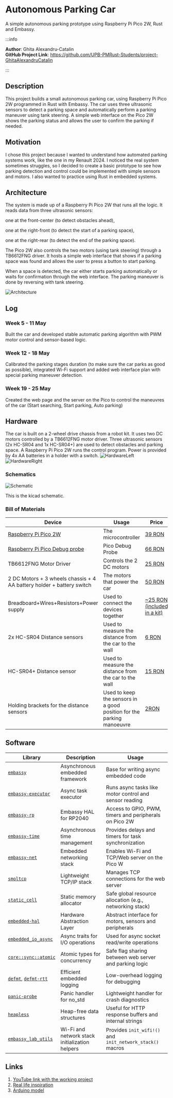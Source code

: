 # Autonomous Parking Car
A simple autonomous parking prototype using Raspberry Pi Pico 2W, Rust and Embassy.

:::info 

**Author**: Ghita Alexandru-Catalin \
**GitHub Project Link**: https://github.com/UPB-PMRust-Students/project-GhitaAlexandruCatalin

:::

## Description

This project builds a small autonomous parking car, using Raspberry Pi Pico 2W programmed in Rust with Embassy. The car uses three ultrasonic sensors to detect a parking space and automatically perform a parking maneuver using tank steering. A simple web interface on the Pico 2W shows the parking status and allows the user to confirm the parking if needed.

## Motivation

I chose this project because I wanted to understand how automated parking systems work, like the one in my Renault 2024. I noticed the real system sometimes struggles, so I decided to create a basic prototype to see how parking detection and control could be implemented with simple sensors and motors. I also wanted to practice using Rust in embedded systems.

## Architecture 

The system is made up of a Raspberry Pi Pico 2W that runs all the logic. It reads data from three ultrasonic sensors:

one at the front-center (to detect obstacles ahead),

one at the right-front (to detect the start of a parking space),

one at the right-rear (to detect the end of the parking space).

The Pico 2W also controls the two motors (using tank steering) through a TB6612FNG driver. It hosts a simple web interface that shows if a parking space was found and allows the user to press a button to start parking.

When a space is detected, the car either starts parking automatically or waits for confirmation through the web interface. The parking maneuver is done by reversing with tank steering.

![Architecture](./assets/SchemaDesenV2.webp)

## Log

<!-- write your progress here every week -->

### Week 5 - 11 May
Built the car and developed stable automatic parking algorithm with PWM motor control and sensor-based logic.
### Week 12 - 18 May
Calibrated the parking stages duration (to make sure the car parks as good as possible), integrated Wi-Fi support and added web interface plan with special parking maneuver detection.
### Week 19 - 25 May
Created the web page and the server on the Pico to control the maneuvres of the car (Start searching, Start parking, Auto parking)

## Hardware

The car is built on a 2-wheel drive chassis from a robot kit. It uses two DC motors controlled by a TB6612FNG motor driver. Three ultrasonic sensors (2x HC-SR04 and 1x HC-SR04+) are used to detect obstacles and parking space. A Raspberry Pi Pico 2W runs the control program. Power is provided by 4x AA batteries in a holder with a switch.
![HardwareLeft](./assets/hardware1.webp)
![HardwareRight](./assets/hardware2.webp)

### Schematics

![Schematic](./assets/kicadscheme.svg)

This is the kicad schematic.

### Bill of Materials

<!-- Fill out this table with all the hardware components that you might need.

The format is 
```
| [Device](link://to/device) | This is used ... | [price](link://to/store) |

```

-->

| Device | Usage | Price |
|--------|--------|-------|
| [Raspberry Pi Pico 2W](https://www.raspberrypi.com/documentation/microcontrollers/pico-series.html) | The microcontroller | [39 RON](https://www.optimusdigital.ro/ro/placi-raspberry-pi/13327-raspberry-pi-pico-2-w.html?gad_source=1&gbraid=0AAAAADv-p3BYbmtR0U4AB0vh3IzVtnhct&gclid=Cj0KCQjw2tHABhCiARIsANZzDWpC5jvEeQu1M-4aPsGLz0h_VUH-1oeoOhxuRTAuJpaxGS73j50IQKQaAkviEALw_wcB) |
| [Raspberry Pi Pico Debug probe](https://www.raspberrypi.com/documentation/microcontrollers/debug-probe.html) | Pico Debug Probe | [66 RON](https://www.optimusdigital.ro/en/accesories/12777-raspberry-pi-debug-probe.html?srsltid=AfmBOoriZm_41cmeLX01a0sdURol6ev5VejcC2lXUkNHwUqBqNHQ_65P) |
| TB6612FNG Motor Driver | Controls the 2 DC motors | [25 RON](https://www.optimusdigital.ro/en/brushed-motor-drivers/134-tb6612fng-dual-motor-driver-1-a.html?srsltid=AfmBOopWC9QhXQGhkdyAoanCFfS1Ff9P7OcWpEeUpdFsgRCiG0OFlHFi) |
| 2 DC Motors + 3 wheels chassis + 4 AA battery holder + battery switch | The motors that power the car | [50 RON](https://www.optimusdigital.ro/en/robot-kits/140-robot-chasis-2-motors.html?search_query=Robot+Kit+%282+Motors%29%09&results=67) |
| Breadboard+Wires+Resistors+Power supply | Used to connect the devices together | [~25 RON (included in a kit)](https://www.optimusdigital.ro/en/optimus-digital-kits/7356-kit-wireless-super-starter-cu-esp8266.html?search_query=kit&results=456) |
| 2x HC-SR04 Distance sensors | Used to measure the distance from the car to the wall | [6 RON](https://www.optimusdigital.ro/en/ultrasonic-sensors/9-hc-sr04-ultrasonic-sensor.html?search_query=sr04&results=20) |
| HC-SR04+ Distance sensor | Used to measure the distance from the car to the wall | [15 RON](https://www.optimusdigital.ro/en/ultrasonic-sensors/2328-senzor-ultrasonic-de-distana-hc-sr04-compatibil-33-v-i-5-v.html?search_query=sr04&results=20) |
| Holding brackets for the distance sensors | Used to keep the sensors in a good position for the parking manoeuvre | [2RON](https://www.optimusdigital.ro/en/holders-and-mounting-accessories/7102-mounting-bracked-for-hc-sr04-ultrasonic-sensor-blue.html?search_query=sr04&results=20) |

## Software

| Library | Description | Usage |
|---------|-------------|-------|
| [`embassy`](https://crates.io/crates/embassy) | Asynchronous embedded framework | Base for writing async embedded code |
| [`embassy-executor`](https://crates.io/crates/embassy-executor) | Async task executor | Runs async tasks like motor control and sensor reading |
| [`embassy-rp`](https://crates.io/crates/embassy-rp) | Embassy HAL for RP2040 | Access to GPIO, PWM, timers and peripherals on Pico 2W |
| [`embassy-time`](https://crates.io/crates/embassy-time) | Asynchronous time management | Provides delays and timers for task synchronization |
| [`embassy-net`](https://crates.io/crates/embassy-net) | Embedded networking stack | Enables Wi-Fi and TCP/Web server on the Pico W |
| [`smoltcp`](https://crates.io/crates/smoltcp) | Lightweight TCP/IP stack | Manages TCP connections for the web server |
| [`static_cell`](https://crates.io/crates/static_cell) | Static memory allocator | Safe global resource allocation (e.g., networking stack) |
| [`embedded-hal`](https://crates.io/crates/embedded-hal) | Hardware Abstraction Layer | Abstract interface for motors, sensors and peripherals |
| [`embedded_io_async`](https://crates.io/crates/embedded-io-async) | Async traits for I/O operations | Used for async socket read/write operations |
| [`core::sync::atomic`](https://doc.rust-lang.org/core/sync/atomic/index.html) | Atomic types for concurrency | Safe flag sharing between web server and parking logic |
| [`defmt`](https://crates.io/crates/defmt), [`defmt-rtt`](https://crates.io/crates/defmt-rtt) | Efficient embedded logging | Low-overhead logging for debugging |
| [`panic-probe`](https://crates.io/crates/panic-probe) | Panic handler for no_std | Lightweight handler for crash diagnostics |
| [`heapless`](https://crates.io/crates/heapless) | Heap-free data structures | Useful for HTTP response buffers and internal strings |
| [`embassy_lab_utils`](https://github.com/UPB-PMRust/embassy-lab-utils) | Wi-Fi and network stack initialization helpers | Provides `init_wifi!()` and `init_network_stack()` macros |


## Links

<!-- Add a few links that inspired you and that you think you will use for your project -->

1. [YouTube link with the working project](https://www.youtube.com/watch?v=kilFwHMVLwo)
2. [Real life inspiration](https://newatlas.com/how-self-parking-works/46684/)
3. [Arduino model](https://youtu.be/IpaVJD0ne1I?si=TsgtYaTl4377ByxE)

